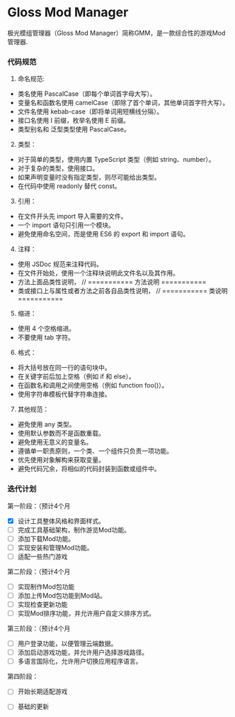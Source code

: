 # Gloss Mod Manager

极光模组管理器（Gloss Mod Manager）简称GMM，是一款综合性的游戏Mod管理器.


### 代码规范

1. 命名规范:
 - 类名使用 PascalCase（即每个单词首字母大写）。
 - 变量名和函数名使用 camelCase（即除了首个单词，其他单词首字符大写）。
 - 文件名使用 kebab-case（即将单词用短横线分隔）。
 - 接口名使用 I 前缀，枚举名使用 E 前缀。
 - 类型别名和 泛型类型使用 PascalCase。

2. 类型：
 - 对于简单的类型，使用内置 TypeScript 类型（例如 string、number）。
 - 对于复杂的类型，使用接口。
 - 如果声明变量时没有指定类型，则尽可能给出类型。
 - 在代码中使用 readonly 替代 const。

3. 引用：
 - 在文件开头先 import 导入需要的文件。
 - 一个 import 语句只引用一个模块。
 - 避免使用命名空间，而是使用 ES6 的 export 和 import 语句。

4. 注释：
 - 使用 JSDoc 规范来注释代码。
 - 在文件开始处，使用一个注释块说明此文件名以及其作用。
 - 方法上面品类性说明， // =========== 方法说明 ===========
 - 类或接口上与属性或者方法之前各自品类性说明， // =========== 类说明 ===========

5. 缩进：
 - 使用 4 个空格缩进。
 - 不要使用 tab 字符。

6. 格式：
 - 将大括号放在同一行的语句块中。
 - 在关键字前后加上空格（例如 if 和 else）。
 - 在函数名和调用之间使用空格（例如 function foo()）。
 - 使用字符串模板代替字符串连接。

7. 其他规范：
 - 避免使用 any 类型。
 - 使用默认参数而不是函数重载。
 - 避免使用无意义的变量名。
 - 遵循单一职责原则，一个类、一个组件只负责一项功能。
 - 优先使用对象解构来获取变量。
 - 避免代码冗余，将相似的代码封装到函数或组件中。


### 迭代计划

第一阶段：（预计4个月

- [x] 设计工具整体风格和界面样式。
- [ ] 完成工具基础架构，制作游览Mod功能。
- [ ] 添加下载Mod功能。
- [ ] 实现安装和管理Mod功能。
- [ ] 适配一些热门游戏

第二阶段：（预计4个月

- [ ] 实现制作Mod包功能
- [ ] 添加上传Mod包功能到Mod站。
- [ ] 实现检查更新功能
- [ ] 实现Mod排序功能，并允许用户自定义排序方式。

第三阶段：（预计4个月

- [ ] 用户登录功能，以便管理云端数据。
- [ ] 添加启动游戏功能，并允许用户选择游戏路径。
- [ ] 多语言国际化，允许用户切换应用程序语言。

第四阶段：
- [ ] 开始长期适配游戏
- [ ] 基础的更新

